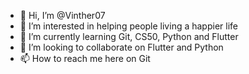 - 👋 Hi, I’m @Vinther07
- 👀 I’m interested in helping people living a happier life
- 🌱 I’m currently learning Git, CS50, Python and Flutter
- 💞️ I’m looking to collaborate on Flutter and Python
- 📫 How to reach me here on Git

<!---
Vinther07/Vinther07 is a ✨ special ✨ repository because its `README.md` (this file) appears on your GitHub profile.
You can click the Preview link to take a look at your changes.
--->
